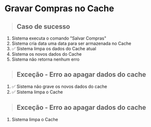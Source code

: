 # Gravar Compras no Cache

> ## Caso de sucesso

1. Sistema executa o comando "Salvar Compras"
2. Sistema cria data uma data para ser armazenada no Cache
3. ✅ Sistema limpa os dados do Cache atual
4. Sistema os novos dados do Cache
5. Sistema não retorna nenhum erro

> ## Exceção - Erro ao apagar dados do cache 
1. ✅ Sistema não grave os novos dados do cache 
2. ✅ Sistema limpa o Cache

> ## Exceção - Erro ao apagar dados do cache 
1. Sistema limpa o Cache
